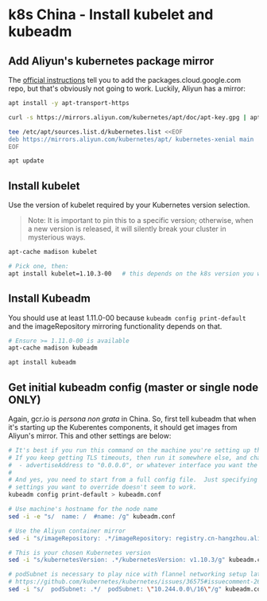 # k8s China - Install kubelet and kubeadm

## Add Aliyun's kubernetes package mirror

The [official instructions](https://kubernetes.io/docs/tasks/tools/install-kubeadm) tell you to add the packages.cloud.google.com repo, but that's obviously not going to work. Luckily, Aliyun has a mirror:

```bash
apt install -y apt-transport-https

curl -s https://mirrors.aliyun.com/kubernetes/apt/doc/apt-key.gpg | apt-key add -

tee /etc/apt/sources.list.d/kubernetes.list <<EOF
deb https://mirrors.aliyun.com/kubernetes/apt/ kubernetes-xenial main
EOF

apt update
```

## Install kubelet

Use the version of kubelet required by your Kubernetes version selection.

> Note: It is important to pin this to a specific version; otherwise, when a new version is released, it will silently break your cluster in mysterious ways.

```bash
apt-cache madison kubelet

# Pick one, then:
apt install kubelet=1.10.3-00   # this depends on the k8s version you want to install
```


## Install Kubeadm

You should use at least 1.11.0-00 because `kubeadm config print-default` and the imageRepository mirroring functionality depends on that.

```bash
# Ensure >= 1.11.0-00 is available
apt-cache madison kubeadm

apt install kubeadm
```


## Get initial kubeadm config (master or single node ONLY)

Again, gcr.io is _persona non grata_ in China. So, first tell kubeadm that when it's starting up the Kuberentes components, it should get images from Aliyun's mirror. This and other settings are below:

```bash
# It's best if you run this command on the machine you're setting up the cluster on.
# If you keep getting TLS timeouts, then run it somewhere else, and change:
#  - advertiseAddress to "0.0.0.0", or whatever interface you want the API to be accessible on
#
# And yes, you need to start from a full config file.  Just specifying the
# settings you want to override doesn't seem to work.
kubeadm config print-default > kubeadm.conf

# Use machine's hostname for the node name
sed -i -e "s/  name: /  #name: /g" kubeadm.conf

# Use the Aliyun container mirror
sed -i "s/imageRepository: .*/imageRepository: registry.cn-hangzhou.aliyuncs.com\/google_containers/g" kubeadm.conf

# This is your chosen Kubernetes version
sed -i "s/kubernetesVersion: .*/kubernetesVersion: v1.10.3/g" kubeadm.conf

# podSubnet is necessary to play nice with flannel networking setup later on; see
# https://github.com/kubernetes/kubernetes/issues/36575#issuecomment-262639535
sed -i "s/  podSubnet: .*/  podSubnet: \"10.244.0.0\/16\"/g" kubeadm.conf
```
